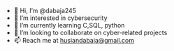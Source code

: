 - 👋 Hi, I’m @dabaja245
- 👀 I’m interested in cybersecurity
- 🌱 I’m currently learning C,SQL, python
- 💞️ I’m looking to collaborate on cyber-related projects
- 📫 Reach me at husiandabaja@gmail.com


<!---
dabaja245/dabaja245 is a ✨ special ✨ repository because its `README.md` (this file) appears on your GitHub profile.
You can click the Preview link to take a look at your changes.
--->

